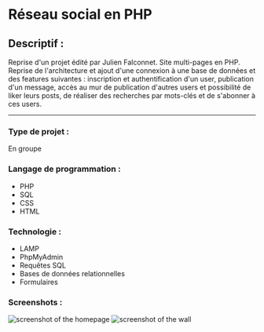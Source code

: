 # Réseau social en PHP

## Descriptif :

Reprise d'un projet édité par Julien Falconnet. Site multi-pages en PHP. Reprise de l'architecture et ajout d'une connexion à une base de données et des features suivantes : inscription et authentification d'un user, publication d'un message, accès au mur de publication d'autres users et possibilité de liker leurs posts, de réaliser des recherches par mots-clés et de s'abonner à ces users.

---

### Type de projet :

En groupe

### Langage de programmation :

- PHP
- SQL
- CSS
- HTML

### Technologie :

- LAMP
- PhpMyAdmin
- Requêtes SQL
- Bases de données relationnelles
- Formulaires

### Screenshots :

![screenshot of the homepage](/https://raw.githubusercontent.com/adatechschool/project_collectif_reseau_social-alice-junon-jeremy/master/resoc_n1/img/readmepic/Screen1.png?token=GHSAT0AAAAAAB46ZCP2NNL32UF4FGU7AAYQY7YSBNA)
![screenshot of the wall](/img/wall.png)
